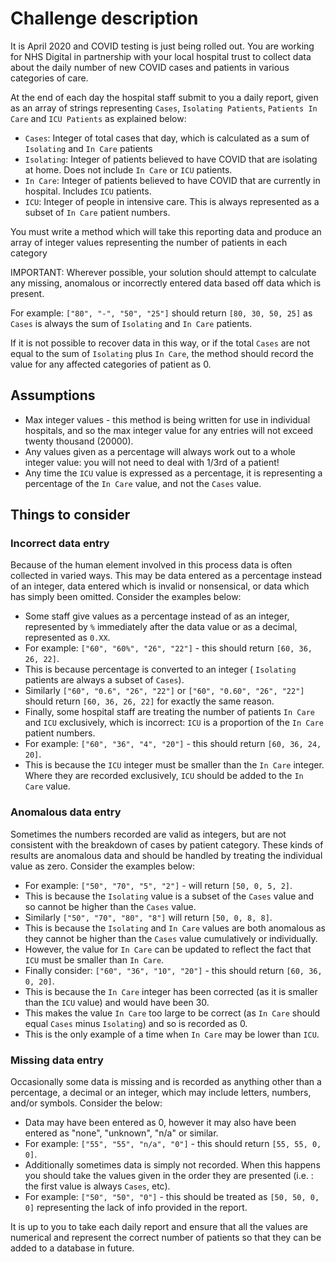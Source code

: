 # Challenge description

It is April 2020 and COVID testing is just being rolled out. You are working for NHS Digital in partnership with your local hospital trust to collect data about the daily number of new COVID cases and patients in various categories of care.

At the end of each day the hospital staff submit to you a daily report, given as an array of strings representing `Cases`, `Isolating Patients`, `Patients In Care` and `ICU Patients` as explained below:

- `Cases`: Integer of total cases that day, which is calculated as a sum of `Isolating` and `In Care` patients
- `Isolating`: Integer of patients believed to have COVID that are isolating at home. Does not include `In Care` or `ICU` patients.
- `In Care`: Integer of patients believed to have COVID that are currently in hospital. Includes `ICU` patients.
- `ICU`: Integer of people in intensive care. This is always represented as a subset of `In Care` patient numbers.

You must write a method which will take this reporting data and produce an array of integer values representing the number of patients in each category

IMPORTANT: Wherever possible, your solution should attempt to calculate any missing, anomalous or incorrectly entered data based off data which is present.

For example: `["80", "-", "50", "25"]` should return `[80, 30, 50, 25]` as `Cases` is always the sum of `Isolating` and `In Care` patients.

If it is not possible to recover data in this way, or if the total `Cases`  are not equal to the sum of `Isolating` plus `In Care`, the method should record the value for any affected categories of patient as 0.

## Assumptions

- Max integer values - this method is being written for use in individual hospitals, and so the max integer value for any entries will not exceed twenty thousand (20000).
- Any values given as a percentage will always work out to a whole integer value: you will not need to deal with 1/3rd of a patient!
- Any time the `ICU` value is expressed as a percentage, it is representing a percentage of the `In Care` value, and not the `Cases` value.
## Things to consider

### Incorrect data entry
Because of the human element involved in this process data is often collected in varied ways. This may be data entered as a percentage instead of an integer, data entered which is invalid or nonsensical, or data which has simply been omitted. Consider the examples below:

- Some staff give values as a percentage instead of as an integer, represented by `%` immediately after the data value or as a decimal, represented as `0.XX`.
- For example: `["60", "60%", "26", "22"]` - this should return `[60, 36, 26, 22]`.
- This is because percentage is converted to an integer ( `Isolating` patients are always a subset of `Cases`).
- Similarly `["60", "0.6", "26", "22"]` or `["60", "0.60", "26", "22"]` should return `[60, 36, 26, 22]` for exactly the same reason.
- Finally, some hospital staff are treating the number of patients `In Care` and `ICU` exclusively, which is incorrect: `ICU` is a proportion of the `In Care` patient numbers.
- For example: `["60", "36", "4", "20"]` - this should return `[60, 36, 24, 20]`.
- This is because the `ICU` integer must be smaller than the `In Care` integer. Where they are recorded exclusively, `ICU` should be added to the `In Care` value.

### Anomalous data entry 
Sometimes the numbers recorded are valid as integers, but are not consistent with the breakdown of cases by patient category. These kinds of results are anomalous data and should be handled by treating the individual value as zero. Consider the examples below:

- For example: `["50", "70", "5", "2"]` - will return `[50, 0, 5, 2]`.
- This is because the `Isolating` value is a subset of the `Cases` value and so cannot be higher than the `Cases` value.
- Similarly `["50", "70", "80", "8"]` will return `[50, 0, 8, 8]`. 
- This is because the `Isolating` and `In Care` values are both anomalous as they cannot be higher than the `Cases` value cumulatively or individually.
- However, the value for `In Care` can be updated to reflect the fact that `ICU` must be smaller than `In Care`.
- Finally consider: `["60", "36", "10", "20"]` - this should return `[60, 36, 0, 20]`.
- This is because the `In Care` integer has been corrected (as it is smaller than the `ICU` value) and would have been 30.
- This makes the value `In Care`  too large to be correct (as `In Care` should equal `Cases` minus `Isolating`) and so is recorded as 0.
- This is the only example of a time when `In Care` may be lower than `ICU`.


### Missing data entry 
Occasionally some data is missing and is recorded as anything other than a percentage, a decimal or an integer, which may include letters, numbers, and/or symbols. Consider the below:

- Data may have been entered as 0, however it may also have been entered as "none", "unknown", "n/a" or similar.
- For example: `["55", "55", "n/a", "0"]` - this should return `[55, 55, 0, 0]`.
- Additionally sometimes data is simply not recorded. When this happens you should take the values given in the order they are presented (i.e. : the first value is always `Cases`, etc).
- For example: `["50", "50", "0"]` - this should be treated as `[50, 50, 0, 0]` representing the lack of info provided in the report.

It is up to you to take each daily report and ensure that all the values are numerical and represent the correct number of patients so that they can be added to a database in future.